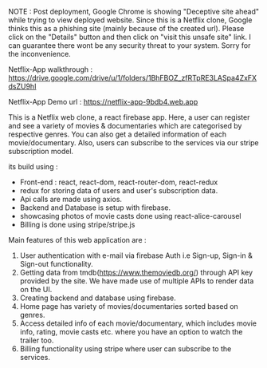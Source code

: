 NOTE : Post deployment, Google Chrome is showing "Deceptive site ahead" while trying to view deployed website. Since this is a Netflix clone, Google thinks this as a phishing site (mainly because of the created url). Please click on the "Details" button and then click on "visit this unsafe site" link. I can guarantee there wont be any security threat to your system. Sorry for the inconvenience. 

Netflix-App walkthrough : https://drive.google.com/drive/u/1/folders/1BhFBOZ_zfRTpRE3LASpa4ZxFXdsZU9hI

Netflix-App Demo url : https://netflix-app-9bdb4.web.app

This is a Netflix web clone,  a react firebase app. Here, a user can register and see a variety of movies & documentaries which are categorised by respective genres. You can also get a detailed information of each movie/documentary. Also, users can subscribe to the services via our stripe subscription model. 

its build using : 
* Front-end : react, react-dom, react-router-dom, react-redux
* redux for storing data of users and user's subscription data.
* Api calls are made using axios.
* Backend and Database is setup with firebase.
* showcasing photos of movie casts done using react-alice-carousel
* Billing is done using stripe/stripe.js

Main features of this web application are : 

1. User authentication with e-mail via firebase Auth i.e Sign-up, Sign-in & Sign-out functionality.
2. Getting data from tmdb(https://www.themoviedb.org/) through API key provided by the site. We have made use of multiple APIs to render data on the UI.
3. Creating backend and database using firebase.
4. Home page has variety of movies/documentaries sorted based on genres.
5. Access detailed info of each movie/documentary, which includes movie info, rating, movie casts etc. where you have an option to watch the trailer too. 
6. Billing functionality using stripe where user can subscribe to the services.
